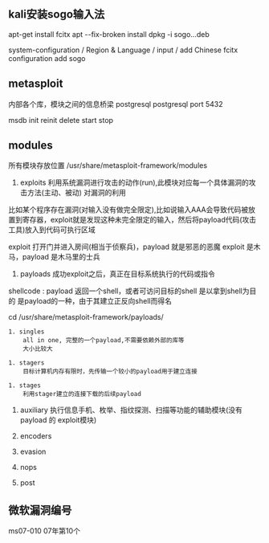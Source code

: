 ## kali安装sogo输入法
apt-get install fcitx 
apt --fix-broken install
dpkg -i sogo...deb

system-configuration / Region & Language / input / add Chinese
fcitx configuration
add sogo


## metasploit
内部各个库，模块之间的信息桥梁 postgresql
postgresql port 5432

msdb
    init
    reinit
    delete
    start
    stop


## modules
所有模块存放位置
    /usr/share/metasploit-framework/modules

1. exploits
利用系统漏洞进行攻击的动作(run),此模块对应每一个具体漏洞的攻击方法(主动、被动)
对漏洞的利用

比如某个程序存在漏洞(对输入没有做完全限定),比如说输入AAA会导致代码被放置到寄存器，exploit就是发现这种未完全限定的输入，然后将payload代码(攻击工具)放入到代码可执行区域

exploit 打开门并进入房间(相当于侦察兵)，payload 就是邪恶的恶魔
exploit 是木马，payload 是木马里的士兵

1. payloads
成功exploit之后，真正在目标系统执行的代码或指令

shellcode : payload 返回一个shell，或者可访问目标的shell
    是以拿到shell为目的
    是payload的一种，由于其建立正反向shell而得名

cd /usr/share/metasploit-framework/payloads/

    1. singles
        all in one, 完整的一个payload,不需要依赖外部的库等
        大小比较大

    1. stagers
        目标计算机内存有限时，先传输一个较小的payload用于建立连接

    1. stages
        利用stager建立的连接下载的后续payload

1. auxiliary
    执行信息手机、枚举、指纹探测、扫描等功能的辅助模块(没有payload 的 exploit模块)

1. encoders

1. evasion

1. nops

1. post


## 微软漏洞编号
ms07-010  07年第10个
